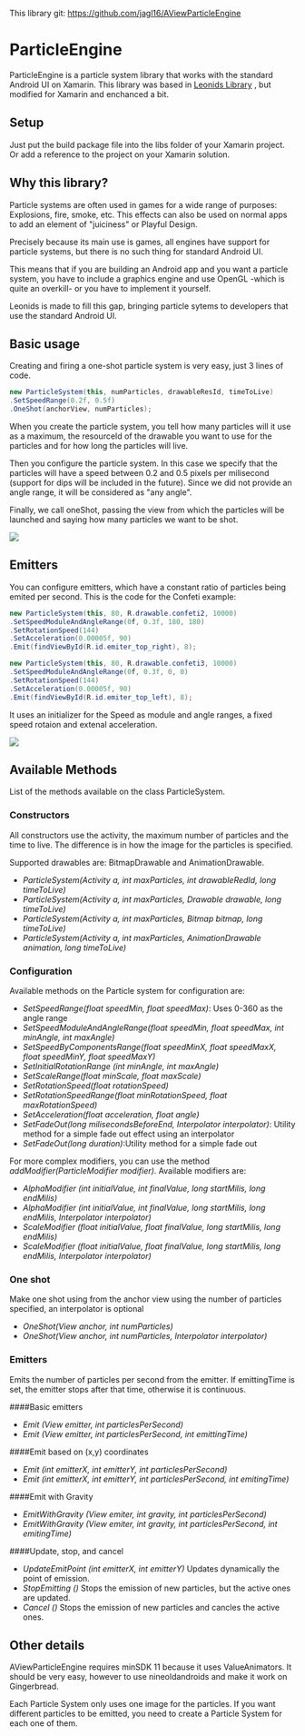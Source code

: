 This library git:
https://github.com/jagl16/AViewParticleEngine


ParticleEngine
==========================

ParticleEngine is a particle system library that works with the standard Android UI on Xamarin.
This library was based in [Leonids Library](https://github.com/plattysoft/Leonids) , but modified for Xamarin and enchanced a bit.


## Setup
Just put the build package file into the libs folder of your Xamarin project.
Or add a reference to the project on your Xamarin solution.

## Why this library?

Particle systems are often used in games for a wide range of purposes: Explosions, fire, smoke, etc. This effects can also be used on normal apps to add an element of "juiciness" or Playful Design.

Precisely because its main use is games, all engines have support for particle systems, but there is no such thing for standard Android UI.

This means that if you are building an Android app and you want a particle system, you have to include a graphics engine and use OpenGL -which is quite an overkill- or you have to implement it yourself.

Leonids is made to fill this gap, bringing particle sytems to developers that use the standard Android UI.

## Basic usage

Creating and firing a one-shot particle system is very easy, just 3 lines of code.

```C#
new ParticleSystem(this, numParticles, drawableResId, timeToLive)
.SetSpeedRange(0.2f, 0.5f)
.OneShot(anchorView, numParticles);
```

When you create the particle system, you tell how many particles will it use as a maximum, the resourceId of the drawable you want to use for the particles and for how long the particles will live.

Then you configure the particle system. In this case we specify that the particles will have a speed between 0.2 and 0.5 pixels per milisecond (support for dips will be included in the future). Since we did not provide an angle range, it will be considered as "any angle".

Finally, we call oneShot, passing the view from which the particles will be launched and saying how many particles we want to be shot.

![](https://raw.githubusercontent.com/plattysoft/Leonids/master/images/Leonids_one_shot.gif)

## Emitters

You can configure emitters, which have a constant ratio of particles being emited per second.
This is the code for the Confeti example:

```C#
new ParticleSystem(this, 80, R.drawable.confeti2, 10000)
.SetSpeedModuleAndAngleRange(0f, 0.3f, 180, 180)
.SetRotationSpeed(144)
.SetAcceleration(0.00005f, 90)
.Emit(findViewById(R.id.emiter_top_right), 8);

new ParticleSystem(this, 80, R.drawable.confeti3, 10000)
.SetSpeedModuleAndAngleRange(0f, 0.3f, 0, 0)
.SetRotationSpeed(144)
.SetAcceleration(0.00005f, 90)
.Emit(findViewById(R.id.emiter_top_left), 8);
```

It uses an initializer for the Speed as module and angle ranges, a fixed speed rotaion and extenal acceleration.

![](https://raw.githubusercontent.com/plattysoft/Leonids/master/images/leonids_confeti.gif)

## Available Methods

List of the methods available on the class ParticleSystem.

### Constructors

All constructors use the activity, the maximum number of particles and the time to live. The difference is in how the image for the particles is specified. 

Supported drawables are: BitmapDrawable and AnimationDrawable.

* _ParticleSystem(Activity a, int maxParticles, int drawableRedId, long timeToLive)_
* _ParticleSystem(Activity a, int maxParticles, Drawable drawable, long timeToLive)_
* _ParticleSystem(Activity a, int maxParticles, Bitmap bitmap, long timeToLive)_
* _ParticleSystem(Activity a, int maxParticles, AnimationDrawable animation, long timeToLive)_

### Configuration

Available methods on the Particle system for configuration are:

* _SetSpeedRange(float speedMin, float speedMax)_: Uses 0-360 as the angle range
* _SetSpeedModuleAndAngleRange(float speedMin, float speedMax, int minAngle, int maxAngle)_
* _SetSpeedByComponentsRange(float speedMinX, float speedMaxX, float speedMinY, float speedMaxY)_
* _SetInitialRotationRange (int minAngle, int maxAngle)_
* _SetScaleRange(float minScale, float maxScale)_
* _SetRotationSpeed(float rotationSpeed)_
* _SetRotationSpeedRange(float minRotationSpeed, float maxRotationSpeed)_
* _SetAcceleration(float acceleration, float angle)_
* _SetFadeOut(long milisecondsBeforeEnd, Interpolator interpolator)_: Utility method for a simple fade out effect using an interpolator
* _SetFadeOut(long duration)_:Utility method for a simple fade out

For more complex modifiers, you can use the method _addModifier(ParticleModifier modifier)_. Available modifiers are:

* _AlphaModifier (int initialValue, int finalValue, long startMilis, long endMilis)_
* _AlphaModifier (int initialValue, int finalValue, long startMilis, long endMilis, Interpolator interpolator)_
* _ScaleModifier (float initialValue, float finalValue, long startMilis, long endMilis)_
* _ScaleModifier (float initialValue, float finalValue, long startMilis, long endMilis, Interpolator interpolator)_

### One shot

Make one shot using from the anchor view using the number of particles specified, an interpolator is optional

* _OneShot(View anchor, int numParticles)_
* _OneShot(View anchor, int numParticles, Interpolator interpolator)_

### Emitters

Emits the number of particles per second from the emitter. If emittingTime is set, the emitter stops after that time, otherwise it is continuous.

####Basic emitters
* _Emit (View emitter, int particlesPerSecond)_
* _Emit (View emitter, int particlesPerSecond, int emittingTime)_

####Emit based on (x,y) coordinates
* _Emit (int emitterX, int emitterY, int particlesPerSecond)_
* _Emit (int emitterX, int emitterY, int particlesPerSecond, int emitingTime)_

####Emit with Gravity 
* _EmitWithGravity (View emiter, int gravity, int particlesPerSecond)_
* _EmitWithGravity (View emiter, int gravity, int particlesPerSecond, int emitingTime)_
 
####Update, stop, and cancel
* _UpdateEmitPoint (int emitterX, int emitterY)_ Updates dynamically the point of emission.
* _StopEmitting ()_ Stops the emission of new particles, but the active ones are updated.
* _Cancel ()_ Stops the emission of new particles and cancles the active ones.

## Other details

AViewParticleEngine requires minSDK 11 because it uses ValueAnimators. It should be very easy, however to use nineoldandroids and make it work on Gingerbread.

Each Particle System only uses one image for the particles. If you want different particles to be emitted, you need to create a Particle System for each one of them.
